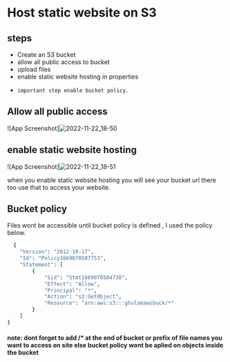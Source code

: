 
# Host static website on S3



## steps

- Create an S3 bucket
- allow all public access to bucket
- upload files
- enable static website hosting in properties 
- ```
  important step enable bucket policy.
  ````





## Allow all public access

![App Screenshot]![2022-11-22_18-50](https://user-images.githubusercontent.com/55359967/203331301-fc35f881-b4f9-4722-90ab-4299f321f208.png)


## enable static website hosting

![App Screenshot]![2022-11-22_18-51](https://user-images.githubusercontent.com/55359967/203331415-65c01395-9d82-4709-8364-0138da0068d8.png)


when you enable static website hosting you will see your bucket url there too use that to access your website.




## Bucket policy

Files wont be accessible until bucket policy is defined , I used the policy below.


```bash
  {
    "Version": "2012-10-17",
    "Id": "Policy1669070507753",
    "Statement": [
        {
            "Sid": "Stmt1669070504738",
            "Effect": "Allow",
            "Principal": "*",
            "Action": "s3:GetObject",
            "Resource": "arn:aws:s3:::ghulamawsbuck/*"
        }
    ]
}
```
#### note: dont forget to add /* at the end of bucket or prefix of file names you want to access on site else bucket policy wont be aplied on objects inside the bucket
